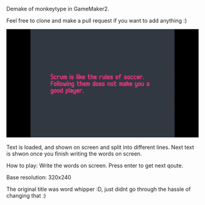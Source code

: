 Demake of monkeytype in GameMaker2. 

Feel free to clone and make a pull request if you want to add anything :)   


![](documentation/monkeyhype_gm2_showcase.gif)


Text is loaded, and shown on screen and split into different lines.
Next text is shwon once you finish writing the words on screen.

How to play:
Write the words on screen.
Press enter to get next qoute.

Base resolution:
320x240

The original title was word whipper :D, just didnt go through the hassle of changing that :) 
